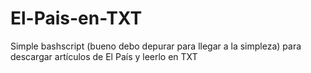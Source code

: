 # El-Pais-en-TXT
Simple bashscript (bueno debo depurar para llegar a la simpleza) para descargar artículos de El País y leerlo en TXT
